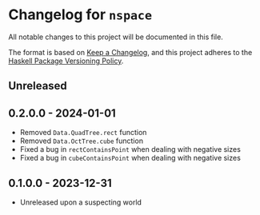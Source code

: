 # Changelog for `nspace`

All notable changes to this project will be documented in this file.

The format is based on [Keep a Changelog](https://keepachangelog.com/en/1.0.0/),
and this project adheres to the
[Haskell Package Versioning Policy](https://pvp.haskell.org/).


## Unreleased


## 0.2.0.0 - 2024-01-01

- Removed `Data.QuadTree.rect` function
- Removed `Data.OctTree.cube` function
- Fixed a bug in `rectContainsPoint` when dealing with negative sizes
- Fixed a bug in `cubeContainsPoint` when dealing with negative sizes


## 0.1.0.0 - 2023-12-31

- Unreleased upon a suspecting world

